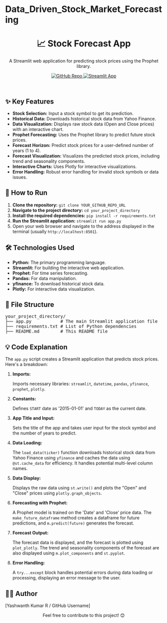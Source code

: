 # Data_Driven_Stock_Market_Forecasting
<h1 align="center">📈 Stock Forecast App</h1>

<p align="center">
  A Streamlit web application for predicting stock prices using the Prophet library.
</p>

<p align="center">
  <a href="YOUR_GITHUB_REPO_URL">
    <img src="https://img.shields.io/badge/View%20on%20GitHub-blue?logo=github" alt="GitHub Repo">
  </a>
  <a href="YOUR_STREAMLIT_APP_URL" target="_blank">
    <img src="https://img.shields.io/badge/Live%20Demo-brightgreen?logo=streamlit" alt="Streamlit App">
  </a>
</p>

<br>

<h2>✨ Key Features</h2>

<ul>
  <li><b>Stock Selection:</b> Input a stock symbol to get its prediction.</li>
  <li><b>Historical Data:</b> Downloads historical stock data from Yahoo Finance.</li>
  <li><b>Data Visualization:</b> Displays raw stock data (Open and Close prices) with an interactive chart.</li>
  <li><b>Prophet Forecasting:</b> Uses the Prophet library to predict future stock prices.</li>
  <li><b>Forecast Horizon:</b> Predict stock prices for a user-defined number of years (1 to 4).</li>
  <li><b>Forecast Visualization:</b>  Visualizes the predicted stock prices, including trend and seasonality components.</li>
  <li><b>Interactive Charts:</b> Uses Plotly for interactive visualizations.</li>
  <li><b>Error Handling:</b> Robust error handling for invalid stock symbols or data issues.</li>
</ul>

<h2>🚀 How to Run</h2>

<ol>
  <li><b>Clone the repository:</b>
    <code>git clone YOUR_GITHUB_REPO_URL</code>
  </li>
  <li><b>Navigate to the project directory:</b>
    <code>cd your_project_directory</code>
  </li>
  <li><b>Install the required dependencies:</b>
    <code>pip install -r requirements.txt</code>
  </li>
  <li><b>Run the Streamlit application:</b>
    <code>streamlit run app.py</code>
  </li>
  <li>Open your web browser and navigate to the address displayed in the terminal (usually <code>http://localhost:8501</code>).</li>
</ol>

<h2>🛠️ Technologies Used</h2>

<ul>
  <li><b>Python:</b> The primary programming language.</li>
  <li><b>Streamlit:</b>  For building the interactive web application.</li>
  <li><b>Prophet:</b>  For time series forecasting.</li>
  <li><b>Pandas:</b>  For data manipulation.</li>
  <li><b>yfinance:</b> To download historical stock data.</li>
  <li><b>Plotly:</b> For interactive data visualization.</li>
</ul>

<h2>📂 File Structure</h2>

<pre>
your_project_directory/
├── app.py           # The main Streamlit application file
├── requirements.txt # List of Python dependencies
├── README.md        # This README file
</pre>

<h2>💡 Code Explanation</h2>

<p>
  The <code>app.py</code> script creates a Streamlit application that predicts stock prices. Here's a breakdown:
</p>

<ol>
    <li><b>Imports:</b>
        <p>
            Imports necessary libraries: <code>streamlit</code>, <code>datetime</code>, <code>pandas</code>, <code>yfinance</code>, <code>prophet</code>, <code>plotly</code>.
        </p>
    </li>
    <li><b>Constants:</b>
        <p>
             Defines <code>START</code> date as '2015-01-01' and <code>TODAY</code> as the current date.
        </p>
    </li>
    <li><b>App Title and Input:</b>
        <p>
            Sets the title of the app and takes user input for the stock symbol and the number of years to predict.
        </p>
    </li>
    <li><b>Data Loading:</b>
        <p>
          The <code>load_data(ticker)</code> function downloads historical stock data from Yahoo Finance using <code>yfinance</code> and caches the data using <code>@st.cache_data</code> for efficiency.  It handles potential multi-level column names.
        </p>
    </li>
    <li><b>Data Display:</b>
        <p>
            Displays the raw data using <code>st.write()</code> and plots the "Open" and "Close" prices using <code>plotly.graph_objects</code>.
        </p>
    </li>
    <li><b>Forecasting with Prophet:</b>
         <p>
            A Prophet model is trained on the 'Date' and 'Close' price data. The <code>make_future_dataframe</code> method creates a dataframe for future predictions, and <code>m.predict(future)</code> generates the forecast.
         </p>
    </li>
    <li><b>Forecast Output:</b>
        <p>
            The forecast data is displayed, and the forecast is plotted using <code>plot_plotly</code>.  The trend and seasonality components of the forecast are also displayed using <code>m.plot_components</code> and <code>st.pyplot</code>.
        </p>
    </li>
    <li><b>Error Handling:</b>
        <p>
            A <code>try...except</code> block handles potential errors during data loading or processing, displaying an error message to the user.
        </p>
    </li>
</ol>

<h2>🧑‍💻 Author</h2>

<p>
  [Yashwanth Kumar R / GitHub Username]
</p>

<p align="center">
  Feel free to contribute to this project! 😊
</p>
